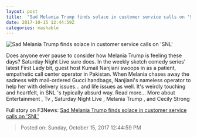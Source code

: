 ```yaml
---
layout: post
title:  "Sad Melania Trump finds solace in customer service calls on 'SNL'"
date: 2017-10-15 12:44:59Z
categories: mashable
---
```


![Sad Melania Trump finds solace in customer service calls on 'SNL'](https://i.amz.mshcdn.com/wVLT9daPpNoZt_h4HVos3CcFulg=/1200x630/2017%2F10%2F15%2F3b%2F346ab21c9092463d804a21a245e8fde4.50643.jpg)

Does anyone ever pause to consider how Melania Trump is feeling these days? Saturday Night Live sure does. In the weekly sketch comedy series' latest First Lady bit, guest host Kumail Nanjiani swoops in as a patient, empathetic call center operator in Pakistan. When Melania chases away the sadness with mail-ordered Gucci handbags, Nanjiani's nameless operator to help her with delivery issues... and life issues as well. It's weirdly touching and heartfelt, in SNL 's typically absurd way. Read more... More about Entertainment , Tv , Saturday Night Live , Melania Trump , and Cecily Strong


Full story on F3News: [Sad Melania Trump finds solace in customer service calls on 'SNL'](http://www.f3nws.com/n/TBSqMB)

> Posted on: Sunday, October 15, 2017 12:44:59 PM
